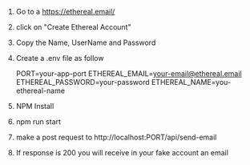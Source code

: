 1. Go to a https://ethereal.email/
2. click on "Create Ethereal Account"
3. Copy the Name, UserName and Password
4. Create a .env file as follow

   PORT=your-app-port
   ETHEREAL_EMAIL=your-email@ethereal.email
   ETHEREAL_PASSWORD=your-password
   ETHEREAL_NAME=you-ethereal-name

5. NPM Install
6. npm run start
7. make a post request to http://localhost:PORT/api/send-email
8. If response is 200 you will receive in your fake account an email
